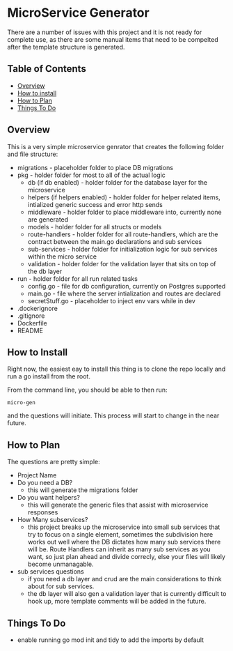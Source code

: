 # MicroService Generator

There are a number of issues with this project and it is not ready for complete use, as there are some manual items that need to be compelted after the template structure is generated.

## Table of Contents

- [Overview](#overview)
- [How to install](#how-to-install)
- [How to Plan](#how-to-plan)
- [Things To Do](#things-to-do)

## Overview

This is a very simple microservice genrator that creates the following folder and file structure:

- migrations - placeholder folder to place DB migrations
- pkg - holder folder for most to all of the actual logic
  - db (if db enabled) - holder folder for the database layer for the microservice
  - helpers (if helpers enabled) - holder folder for helper related items, intialized generic success and error http sends
  - middleware - holder folder to place middleware into, currently none are generated
  - models - holder folder for all structs or models
  - route-handlers - holder folder for all route-handlers, which are the contract between the main.go declarations and sub services
  - sub-services - holder folder for initialization logic for sub services within the micro service
  - validation - holder folder for the validation layer that sits on top of the db layer
- run - holder folder for all run related tasks
  - config.go - file for db configuration, currently on Postgres supported
  - main.go - file where the server intialization and routes are declared
  - secretStuff.go - placeholder to inject env vars while in dev
- .dockerignore
- .gitignore
- Dockerfile
- README

## How to Install

Right now, the easiest eay to install this thing is to clone the repo locally and run a go install from the root.

From the command line, you should be able to then run:

```
micro-gen
```

and the questions will initiate. This process will start to change in the near future.

## How to Plan

The questions are pretty simple:

- Project Name
- Do you need a DB?
  - this will generate the migrations folder
- Do you want helpers?
  - this will generate the generic files that assist with microservice responses
- How Many subservices?
  - this project breaks up the microservice into small sub services that try to focus on a single element, sometimes the subdivision here works out well where the DB dictates how many sub services there will be. Route Handlers can inherit as many sub services as you want, so just plan ahead and divide correcly, else your files will likely become unmanagable.
- sub services questions
  - if you need a db layer and crud are the main considerations to think about for sub services.
  - the db layer will also gen a validation layer that is currently difficult to hook up, more template comments will be added in the future.

## Things To Do

- enable running go mod init and tidy to add the imports by default
